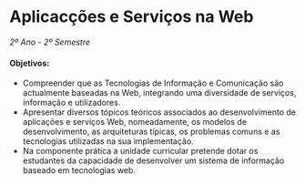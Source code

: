 
# Aplicacções e Serviços na Web
*2º Ano - 2º Semestre*

#### Objetivos: 
- Compreender que as Tecnologias de Informação e Comunicação são actualmente baseadas na Web, integrando uma diversidade de serviços, informação e utilizadores. 
- Apresentar diversos tópicos teóricos associados ao desenvolvimento de aplicações e serviços Web, nomeadamente, os modelos de desenvolvimento, as arquiteturas típicas, os problemas comuns e as tecnologias utilizadas na sua implementação. 
- Na componente prática a unidade curricular pretende dotar os estudantes da capacidade de desenvolver um sistema de informação baseado em tecnologias web.
